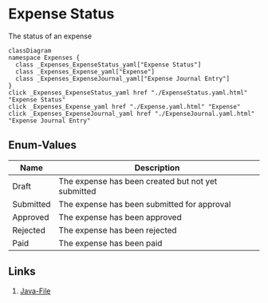 # Expense Status
The status of an expense
```mermaid
classDiagram
namespace Expenses {
  class _Expenses_ExpenseStatus_yaml["Expense Status"]
  class _Expenses_Expense_yaml["Expense"]
  class _Expenses_ExpenseJournal_yaml["Expense Journal Entry"]
}
click _Expenses_ExpenseStatus_yaml href "./ExpenseStatus.yaml.html" "Expense Status"
click _Expenses_Expense_yaml href "./Expense.yaml.html" "Expense"
click _Expenses_ExpenseJournal_yaml href "./ExpenseJournal.yaml.html" "Expense Journal Entry"
```

## Enum-Values
| Name | Description |
|------|-------------|
| Draft | The expense has been created but not yet submitted |
| Submitted | The expense has been submitted for approval |
| Approved | The expense has been approved |
| Rejected | The expense has been rejected |
| Paid | The expense has been paid |

## Links
1. [Java-File](./java/ExpenseStatus.java)
